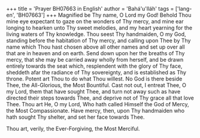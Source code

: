+++
title = 'Prayer BH07663 in English'
author = 'Bahá'u'lláh'
tags = ['lang-en', 'BH07663']
+++
Magnified be Thy name, O Lord my God! Behold Thou mine eye expectant to gaze on the wonders of Thy mercy, and mine ear longing to hearken unto Thy sweet melodies, and my heart yearning for the living waters of Thy knowledge. Thou seest Thy handmaiden, O my God, standing before the habitation of Thy mercy, and calling upon Thee by Thy name which Thou hast chosen above all other names and set up over all that are in heaven and on earth. Send down upon her the breaths of Thy mercy, that she may be carried away wholly from herself, and be drawn entirely towards the seat which, resplendent with the glory of Thy face, sheddeth afar the radiance of Thy sovereignty, and is established as Thy throne. Potent art Thou to do what Thou willest. No God is there beside Thee, the All-Glorious, the Most Bountiful.
Cast not out, I entreat Thee, O my Lord, them that have sought Thee, and turn not away such as have directed their steps towards Thee, and deprive not of Thy grace all that love Thee. Thou art He, O my Lord, Who hath called Himself the God of Mercy, the Most Compassionate. Have mercy, then, upon Thy handmaiden who hath sought Thy shelter, and set her face towards Thee.

Thou art, verily, the Ever-Forgiving, the Most Merciful.
